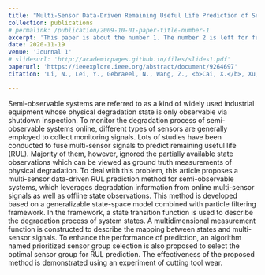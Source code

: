 ```yaml
---
title: "Multi-Sensor Data-Driven Remaining Useful Life Prediction of Semi-Observable Systems"
collection: publications
# permalink: /publication/2009-10-01-paper-title-number-1
excerpt: 'This paper is about the number 1. The number 2 is left for future work.'
date: 2020-11-19
venue: 'Journal 1'
# slidesurl: 'http://academicpages.github.io/files/slides1.pdf'
paperurl: 'https://ieeexplore.ieee.org/abstract/document/9264697'
citation: 'Li, N., Lei, Y., Gebraeel, N., Wang, Z., <b>Cai, X.</b>, Xu, P., & Wang, B. (2020). Multi-sensor data-driven remaining useful life prediction of semi-observable systems. <i>IEEE Transactions on Industrial Electronics</i>, 68(11), 11482-11491.'

---
```


Semi-observable systems are referred to as a kind of widely used industrial equipment whose physical degradation state is only observable via shutdown inspection. To monitor the degradation process of semi-observable systems online, different types of sensors are generally employed to collect monitoring signals. Lots of studies have been conducted to fuse multi-sensor signals to predict remaining useful life (RUL). Majority of them, however, ignored the partially available state observations which can be viewed as ground truth measurements of physical degradation. To deal with this problem, this article proposes a multi-sensor data-driven RUL prediction method for semi-observable systems, which leverages degradation information from online multi-sensor signals as well as offline state observations. This method is developed based on a generalizable state-space model combined with particle filtering framework. In the framework, a state transition function is used to describe the degradation process of system states. A multidimensional measurement function is constructed to describe the mapping between states and multi-sensor signals. To enhance the performance of prediction, an algorithm named prioritized sensor group selection is also proposed to select the optimal sensor group for RUL prediction. The effectiveness of the proposed method is demonstrated using an experiment of cutting tool wear.
